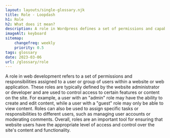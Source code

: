 ```yaml
--- 
layout: layouts/single-glossary.njk
title: Role - Loopdash
h1: Role
h2: What does it mean?
description: A role in Wordpress defines a set of permissions and capabilities that determine what a user can and cannot do within the website.
imageAlt: keyboard
sitemap:
	changefreq: weekly
	priority: 0.5
tags: glossary
date: 2023-03-06
url: /glossary/role
---
```


A role in web development refers to a set of permissions and responsibilities assigned to a user or group of users within a website or web application. These roles are typically defined by the website administrator or developer and are used to control access to certain features or content on the site. For example, a user with an "admin" role may have the ability to create and edit content, while a user with a "guest" role may only be able to view content. Roles can also be used to assign specific tasks or responsibilities to different users, such as managing user accounts or moderating comments. Overall, roles are an important tool for ensuring that website users have the appropriate level of access and control over the site's content and functionality.
